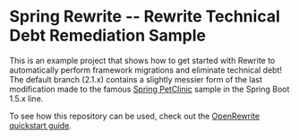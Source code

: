 # Spring Rewrite -- Rewrite Technical Debt Remediation Sample

This is an example project that shows how to get started with Rewrite to automatically perform framework migrations and eliminate technical debt! The default branch (2.1.x) contains a slightly messier form of the last modification made to the famous [Spring PetClinic](https://github.com/spring-projects/spring-petclinic) sample in the Spring Boot 1.5.x line.

To see how this repository can be used, check out the [OpenRewrite quickstart guide](https://docs.openrewrite.org/running-recipes/getting-started).



